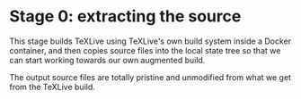 # Stage 0: extracting the source

This stage builds TeXLive using TeXLive's own build system inside a Docker
container, and then copies source files into the local state tree so that we can
start working towards our own augmented build.

The output source files are totally pristine and unmodified from what we get
from the TeXLive build.